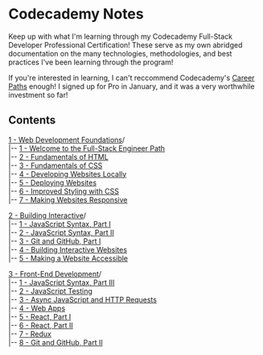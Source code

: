 Codecademy Notes
================

Keep up with what I'm learning through my Codecademy Full-Stack Developer Professional Certification! These serve as my own abridged documentation on the many technologies, methodologies, and best practices I've been learning through the program!

If you're interested in learning, I can't reccommend Codecademy's [Career Paths](https://www.codecademy.com/catalog/all) enough! I signed up for Pro in January, and it was a very worthwhile investment so far!

Contents
--------

[1 - Web Development Foundations](./1%20-%20Web%20Development%20Foundations/)/  
|-- [1 - Welcome to the Full-Stack Engineer Path](./1%20-%20Web%20Development%20Foundations/1%20-%20Welcome%20to%20the%20Full-Stack%20Engineer%20Path/)  
|-- [2 - Fundamentals of HTML](./1%20-%20Web%20Development%20Foundations/2%20-%20Fundamentals%20of%20HTML/)  
|-- [3 - Fundamentals of CSS](./1%20-%20Web%20Development%20Foundations/3%20-%20Fundamentals%20of%20CSS/)  
|-- [4 - Developing Websites Locally](./1%20-%20Web%20Development%20Foundations/4%20-%20Developing%20Websites%20Locally/)  
|-- [5 - Deploying Websites](./1%20-%20Web%20Development%20Foundations/5%20-%20Deploying%20Websites/)  
|-- [6 - Improved Styling with CSS](./1%20-%20Web%20Development%20Foundations/6%20-%20Improved%20Styling%20with%20CSS/)  
|-- [7 - Making Websites Responsive](./1%20-%20Web%20Development%20Foundations/7%20-%20Making%20a%20Website%20Responsive/)  

[2 - Building Interactive](./2%20-%20Building%20Interactive%20Websites/)/  
|-- [1 - JavaScript Syntax, Part I](./2%20-%20Building%20Interactive%20Websites/1%20-%20JavaScript%20Syntax,%20Part%20I/)  
|-- [2 - JavaScript Syntax, Part II](./2%20-%20Building%20Interactive%20Websites/2%20-%20JavaScript%20Syntax,%20Part%20II/)  
|-- [3 - Git and GitHub, Part I](./2%20-%20Building%20Interactive%20Websites/3%20-%20Git%20and%20Github,%20Part%20I/)  
|-- [4 - Building Interactive Websites](./2%20-%20Building%20Interactive%20Websites/4%20-%20Building%20Interactive%20Websites/)  
|-- [5 - Making a Website Accessible](./2%20-%20Building%20Interactive%20Websites/5%20-%20Making%20a%20Website%20Accessible/)  

[3 - Front-End Development](./3%20-%20Front-End%20Development/)/  
|-- [1 - JavaScript Syntax, Part III](./3%20-%20Front-End%20Development/1%20-%20JavaScript%20Syntax,%20Part%20III/)  
|-- [2 - JavaScript Testing](./3%20-%20Front-End%20Development/2%20-%20JavaScript%20Testing/)  
|-- [3 - Async JavaScript and HTTP Requests](./3%20-%20Front-End%20Development/3%20-%20Async%20JavaScript%20and%20HTTP%20Requests/)  
|-- [4 - Web Apps](./3%20-%20Front-End%20Development/4%20-%20Web%20Apps/)  
|-- [5 - React, Part I](./3%20-%20Front-End%20Development/5%20-%20React,%20Part%20I/)  
|-- [6 - React, Part II](./3%20-%20Front-End%20Development/6%20-%20React,%20Part%20II/)  
|-- [7 - Redux](./3%20-%20Front-End%20Development/7%20-%20Redux/)  
|-- [8 - Git and GitHub, Part II](./3%20-%20Front-End%20Development/8%20-%20Git%20and%20GitHub,%20Part%20II/)  